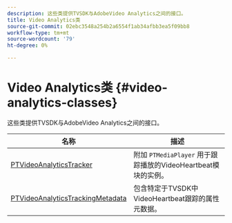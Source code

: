 ```yaml
---
description: 这些类提供TVSDK与AdobeVideo Analytics之间的接口。
title: Video Analytics类
source-git-commit: 02ebc3548a254b2a6554f1ab34afbb3ea5f09bb8
workflow-type: tm+mt
source-wordcount: '79'
ht-degree: 0%

---
```


# Video Analytics类 {#video-analytics-classes}

这些类提供TVSDK与AdobeVideo Analytics之间的接口。

| **名称** | **描述** |
|---|---|
| [PTVideoAnalyticsTracker](https://help.adobe.com/en_US/primetime/api/psdk/vhl_tvsdk_ios/Classes/PTVideoAnalyticsTracker.html) | 附加 `PTMediaPlayer` 用于跟踪播放的VideoHeartbeat模块的实例。 |
| [PTVideoAnalyticsTrackingMetadata](https://help.adobe.com/en_US/primetime/api/psdk/vhl_tvsdk_ios/Classes/PTVideoAnalyticsTrackingMetadata.html) | 包含特定于TVSDK中VideoHeartbeat跟踪的属性元数据。 |
